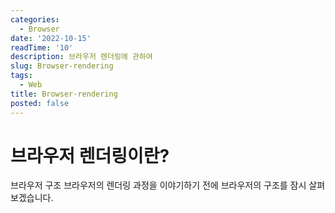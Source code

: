 ```yaml
---
categories:
  - Browser
date: '2022-10-15'
readTime: '10'
description: 브라우저 렌더링에 관하여
slug: Browser-rendering
tags:
  - Web
title: Browser-rendering
posted: false
---
```


# 브라우저 렌더링이란?

브라우저 구조
브라우저의 렌더링 과정을 이야기하기 전에 브라우저의 구조를 잠시 살펴보겠습니다.
